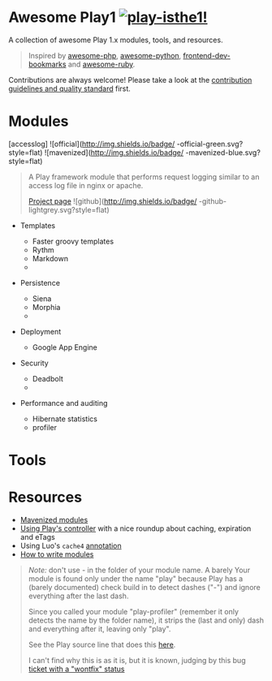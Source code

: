# Awesome Play1 [![play-isthe1!](http://img.shields.io/badge/play-isthe1-red.svg?style=flat)](https://github.com/markets/awesome-ruby)

A collection of awesome Play 1.x modules, tools, and resources.

>Inspired by [awesome-php](https://github.com/ziadoz/awesome-php), [awesome-python](https://github.com/vinta/awesome-python), [frontend-dev-bookmarks](https://github.com/dypsilon/frontend-dev-bookmarks) and [awesome-ruby](https://github.com/markets/awesome-ruby).

Contributions are always welcome! Please take a look at the [contribution guidelines and quality standard](https://github.com/PerfectCarl/awesome-play1/blob/master/CONTRIBUTING.md) first.

# Modules

[accesslog] ![official](http://img.shields.io/badge/ -official-green.svg?style=flat)      ![mavenized](http://img.shields.io/badge/ -mavenized-blue.svg?style=flat)
> A Play framework module that performs request logging similar to an access log file in nginx or apache.
>
> [Project page](https://github.com/briannesbitt/play-accesslog) ![github](http://img.shields.io/badge/ -github-lightgrey.svg?style=flat)

* Templates
  * Faster groovy templates
  * Rythm
  * Markdown
  * 
  
* Persistence
  * Siena 
  * Morphia
  * 
  
* Deployment
  * Google App Engine

* Security
  * Deadbolt
  * 
  
* Performance and auditing
  * Hibernate statistics
  * profiler
  
# Tools

# Resources

- [Mavenized modules](https://code.google.com/p/maven-play-plugin/wiki/MavenizedModules)
- [Using Play's controller](http://www.javabeat.net/using-controllers-in-play-framework/) with a nice roundup about caching, expiration and eTags
- Using Luo's `cache4` [annotation](https://code.google.com/p/maven-play-plugin/wiki/MavenizedModules)
- [How to write modules](http://www.packtpub.com/article/play-framework-introduction-writing-modules)

>  *Note:* don't use - in the folder of your module name. A barely 
>  Your module is found only under the name "play" because Play has a (barely documented) check build in to detect dashes ("-") and ignore everything after the last dash. 
> 
> Since you called your module "play-profiler" (remember it only detects the name by the folder name), it strips the (last and only) dash and everything after it, leaving only "play". 
>
> See the Play source line that does this [here](https://github.com/playframework/play1/blob/1.2.x/framework/src/play/Play.java#L705).
>
>I can't find why this is as it is, but it is known, judging by this bug [ticket with a "wontfix" status]( http://play.lighthouseapp.com/projects/57987/tickets/828-module-names-cant-contain-dash-characters)
